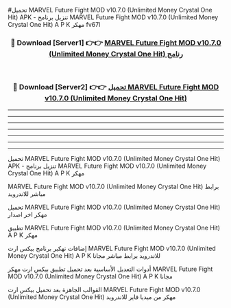 #تحميل MARVEL Future Fight MOD v10.7.0 (Unlimited Money Crystal One Hit)  APK - تنزيل برنامج MARVEL Future Fight MOD v10.7.0 (Unlimited Money Crystal One Hit)  A P K مهكر fv67l 



<div align="center">
<h3>🔴 Download [Server1] 👉👉 <a href="https://apkdownload10.web.app/?title=MARVEL Future Fight MOD v10.7.0 (Unlimited Money Crystal One Hit) ">MARVEL Future Fight MOD v10.7.0 (Unlimited Money Crystal One Hit)  رنامج</a></h3><br>

<h3>🔴 Download [Server2] 👉👉 <a href="https://apkdownload10.web.app/?title=MARVEL Future Fight MOD v10.7.0 (Unlimited Money Crystal One Hit) ">تحميل MARVEL Future Fight MOD v10.7.0 (Unlimited Money Crystal One Hit)  </a></h3>
</div>


----------------------------------------------------------

----------------------------------------------------------

----------------------------------------------------------

----------------------------------------------------------

----------------------------------------------------------

----------------------------------------------------------

----------------------------------------------------------

تحميل MARVEL Future Fight MOD v10.7.0 (Unlimited Money Crystal One Hit)  APK - تنزيل برنامج MARVEL Future Fight MOD v10.7.0 (Unlimited Money Crystal One Hit)  A P K مهكر

MARVEL Future Fight MOD v10.7.0 (Unlimited Money Crystal One Hit)  برابط مباشر للاندرويد

تحميل MARVEL Future Fight MOD v10.7.0 (Unlimited Money Crystal One Hit)  مهكر اخر اصدار

تطبيق MARVEL Future Fight MOD v10.7.0 (Unlimited Money Crystal One Hit)  A P K مهكر

إضافات تهكير برنامج بيكس ارت MARVEL Future Fight MOD v10.7.0 (Unlimited Money Crystal One Hit)  A P K للاندرويد برابط مباشر مجانا

أدوات التعديل الأساسية بعد تحميل تطبيق بيكس ارت مهكر MARVEL Future Fight MOD v10.7.0 (Unlimited Money Crystal One Hit)  A P K مجانا

القوالب الجاهزة بعد تحميل بيكس ارت MARVEL Future Fight MOD v10.7.0 (Unlimited Money Crystal One Hit)  مهكر من ميديا فاير للاندرويد


